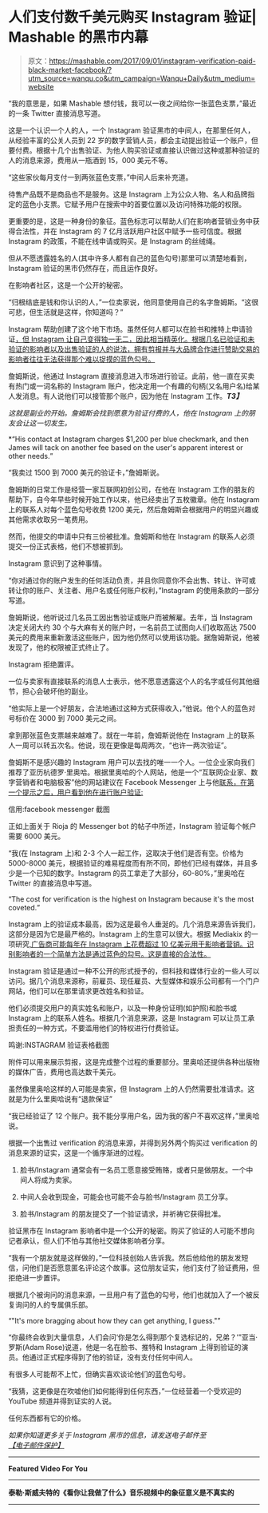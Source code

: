 # 人们支付数千美元购买 Instagram 验证| Mashable 的黑市内幕

> 原文：<https://mashable.com/2017/09/01/instagram-verification-paid-black-market-facebook/?utm_source=wanqu.co&utm_campaign=Wanqu+Daily&utm_medium=website>



“我的意思是，如果 Mashable 想付钱，我可以一夜之间给你一张蓝色支票，”最近的一条 Twitter 直接消息写道。

这是一个认识一个人的人，一个 Instagram 验证黑市的中间人，在那里任何人，从经验丰富的公关人员到 22 岁的数字营销人员，都会主动提出验证一个账户，但要付费。根据十几个出售验证、为他人购买验证或直接认识做过这种或那种验证的人的消息来源，费用从一瓶酒到 15，000 美元不等。

“这些家伙每月支付一到两张蓝色支票，”中间人后来补充道。

待售产品既不是商品也不是服务。这是 Instagram 上为公众人物、名人和品牌指定的蓝色小支票。它赋予用户在搜索中的首要位置以及访问特殊功能的权限。

更重要的是，这是一种身份的象征。蓝色标志可以帮助人们在影响者营销业务中获得合法性，并在 Instagram 的 7 亿月活跃用户社区中赋予一些可信度。根据 Instagram 的政策，不能在线申请或购买。是 Instagram 的丝绒绳。

但从不愿透露姓名的人(其中许多人都有自己的蓝色勾号)那里可以清楚地看到，Instagram 验证的黑市仍然存在，而且运作良好。

在影响者社区，这是一个公开的秘密。

“归根结底是钱和你认识的人，”一位卖家说，他同意使用自己的名字詹姆斯。“这很可悲，但生活就是这样，你知道吗？”

Instagram 帮助创建了这个地下市场。虽然任何人都可以在脸书和推特上申请验证[，但 Instagram 让自己变得独一无二，因此相当精英化。根据几名已验证和未验证的影响者以及出售验证的人的说法，拥有剪报并与大品牌合作进行赞助交易的影响者往往无法获得那个难以捉摸的蓝色勾号。](https://www.facebook.com/help/contact/342509036134712)

詹姆斯说，他通过 Instagram 直接消息进入市场进行验证。此前，他一直在买卖有热门或一词名称的 Instagram 账户，他决定用一个有趣的句柄(又名用户名)给某人发消息。有人说他们可以接管那个账户，因为他在 Instagram 工作。***T3】***

*这就是副业的开始。詹姆斯会找到愿意为验证付费的人，他在 Instagram 上的朋友会让这一切发生。*

*<q>His contact at Instagram charges $1,200 per blue checkmark, and then James will tack on another fee based on the user's apparent interest or other needs.</q>

“我卖过 1500 到 7000 美元的验证卡，”詹姆斯说。

詹姆斯的日常工作是经营一家互联网初创公司，在他在 Instagram 工作的朋友的帮助下，自今年早些时候开始工作以来，他已经卖出了五枚徽章。他在 Instagram 上的联系人对每个蓝色勾号收费 1200 美元，然后詹姆斯会根据用户的明显兴趣或其他需求收取另一笔费用。

然而，他提交的申请中只有三份被批准。詹姆斯和他在 Instagram 的联系人必须提交一份正式表格，他们不想被抓到。

Instagram 意识到了这种事情。

“你对通过你的账户发生的任何活动负责，并且你同意你不会出售、转让、许可或转让你的账户、关注者、用户名或任何账户权利，”Instagram 的使用条款的一部分写道。

詹姆斯说，他听说过几名员工因出售验证或账户而被解雇。去年，当 Instagram 决定关闭大约 30 个与大麻有关的账户时，一名前员工试图向人们收取高达 7500 美元的费用来重新激活这些账户，因为他仍然可以使用该功能。据詹姆斯说，他被发现了，他的权限被正式终止了。

Instagram 拒绝置评。

一位与卖家有直接联系的消息人士表示，他不愿意透露这个人的名字或任何其他细节，担心会破坏他的副业。

“他实际上是一个好朋友，合法地通过这种方式获得收入，”他说。他个人的蓝色对号标价在 3000 到 7000 美元之间。

拿到那张蓝色支票越来越难了。就在一年前，詹姆斯说他在 Instagram 上的联系人一周可以转五次名。他说，现在更像是每周两次，“也许一两次验证”。

詹姆斯不是感兴趣的 Instagram 用户可以去找的唯一一个人。一位企业家向我们推荐了亚历杭德罗·里奥哈。根据里奥哈的个人网站，他是一个“互联网企业家、数字营销者和电脑极客”他的网站建议在 Facebook Messenger 上与他[联系，在第一个提示之后，用户看到他在进行账户验证:](https://www.messenger.com/login.php?next=https%3A%2F%2Fwww.messenger.com%2Ft%2F1398219853527927%2F%3Fref%3Dverification-mash%26messaging_source%3Dsource%253Apages%253Amessage_shortlink)

信用:facebook messenger 截图

正如上面关于 Rioja 的 Messenger bot 的帖子中所述，Instagram 验证每个帐户需要 6000 美元。

“我(在 Instagram 上)和 2-3 个人一起工作，这取决于他们是否有空。价格为 5000-8000 美元，根据验证的难易程度而有所不同，即他们已经有媒体，并且多少是一个已知的数字。Instagram 的员工拿走了大部分，60-80%，”里奥哈在 Twitter 的直接消息中写道。

<q>The cost for verification is the highest on Instagram because it's the most coveted.</q>

Instagram 上的验证成本最高，因为这是最令人垂涎的。几个消息来源告诉我们，这部分是因为它是最严格的。Instagram 上的生意可以很大。根据 Mediakix 的一项研究[,广告商可能每年在 Instagram 上花费超过 10 亿美元用于影响者营销。识别影响者的一个简单方法是通过蓝色的勾号。这是直接的合法性。](http://mediakix.com/2017/03/instagram-influencer-marketing-industry-size-how-big/#gs.1gGk_Pc)

Instagram 验证是通过一种不公开的形式授予的，但科技和媒体行业的一些人可以访问。据几个消息来源称，前雇员、现任雇员、大型媒体和娱乐公司都有一个门户网站，他们可以在那里请求更改姓名和验证。

他们必须提交用户的真实姓名和账户，以及一种身份证明(如护照)和脸书或 Instagram 上的联系人姓名。根据几个消息来源，这是 Instagram 可以让员工承担责任的一种方式，不要滥用他们的特权进行付费验证。

鸣谢:INSTAGRAM 验证表格截图

附件可以用来展示剪报，这是完成整个过程的重要部分。里奥哈还提供各种出版物的媒体广告，费用也高达数千美元。

虽然像里奥哈这样的人可能是卖家，但 Instagram 上的人仍然需要批准请求。这就是为什么里奥哈说有“退款保证”

“我已经验证了 12 个账户。我不能分享用户名，因为我的客户不喜欢这样，”里奥哈说。

根据一个出售过 verification 的消息来源，并得到另外两个购买过 verification 的消息来源的证实，这是一个循序渐进的过程。

1.  脸书/Instagram 通常会有一名员工愿意接受贿赂，或者只是做朋友。一个中间人将成为卖家。

2.  中间人会收到现金，可能会也可能不会与脸书/Instagram 员工分享。

3.  脸书/Instagram 的朋友提交了一个验证请求，并祈祷它获得批准。

验证黑市在 Instagram 影响者中是一个公开的秘密。购买了验证的人可能不想向记者承认，但人们不怕与其他社交媒体影响者分享。

“我有一个朋友就是这样做的，”一位科技创始人告诉我。然后他给他的朋友发短信，问他们是否愿意匿名评论这个故事。这位朋友证实，他们支付了验证费用，但拒绝进一步置评。

根据几个被询问的消息来源，一旦用户有了蓝色的勾号，他们也就加入了一个被反复询问的人的专属俱乐部。

<q>"It's more bragging about how they can get anything, I guess."</q>

“你最终会收到大量信息，人们会问‘你是怎么得到那个复选标记的，兄弟？’”亚当·罗斯(Adam Rose)说道，他是一名在脸书、推特和 Instagram 上得到验证的演员。他通过正式程序得到了他的验证，没有支付任何中间人。

有很多人可能帮不上忙，但确实喜欢谈论他们的蓝色勾号。

“我猜，这更像是在吹嘘他们如何能得到任何东西，”一位经营着一个受欢迎的 YouTube 频道并得到证实的人说。

任何东西都有它的价格。

*如果你知道更多关于 Instagram 黑市的信息，请发送电子邮件至[【电子邮件保护】](/cdn-cgi/l/email-protection)*

* * *

**Featured Video For You**

* * *

**泰勒·斯威夫特的《看你让我做了什么》音乐视频中的象征意义是不真实的**

* * ** 